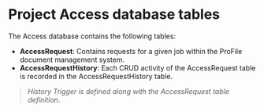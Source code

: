 # Project Access database tables

The Access database contains the following tables:

- **AccessRequest**: Contains requests for a given job within the ProFile document management system.
- **AccessRequestHistory**: Each CRUD activity of the AccessRequest table is recorded in the AccessRequestHistory table.

> _History Trigger is defined along with the AccessRequest table definition_.
>





